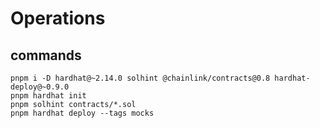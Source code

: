 # Operations

## commands

```shell
pnpm i -D hardhat@~2.14.0 solhint @chainlink/contracts@0.8 hardhat-deploy@~0.9.0
pnpm hardhat init
pnpm solhint contracts/*.sol
pnpm hardhat deploy --tags mocks
```

